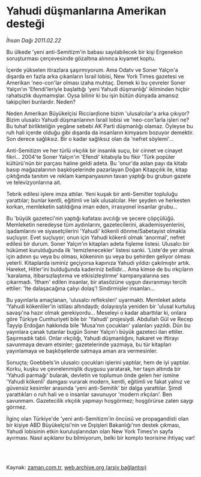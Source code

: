 # Yahudi düşmanlarına Amerikan desteği

*İhsan Dağı 2011.02.22*

<td class="columnist-detail">
<p>Bu ülkede 'yeni anti-Semitizm'in babası sayılabilecek bir kişi Ergenekon soruşturması çerçevesinde gözaltına alınınca kıyamet koptu.</p>
<p>
<div id="haberMetinDiv">
<p>İçerde yükselen itirazlara şaşırmıyorum. Ama Odatv ve Soner Yalçın'a dışarda en fazla arka çıkanların İsrail lobisi, New York Times gazetesi ve Amerikan 'neo-con'lar olması izaha muhtaç. Demek ki bu çevreler Soner Yalçın'ın 'Efendi'leriyle başlattığı 'yeni Yahudi düşmanlığı' ikliminden hiçbir rahatsızlık duymamışlar. Oysa bilinir ki bu işin bütün dünyada amansız takipçileri bunlardır. Neden?
<p>Neden Amerikan Büyükelçisi Ricciardione bizim 'ulusalcılar'a arka çıkıyor? Bizim ulusalcı Yahudi düşmanlarının İsrail lobisi ve 'neo-con'larla işleri ne? Bu tuhaf birlikteliğin yegâne sebebi AK Parti düşmanlığı olamaz. Öyleyse bu ruh hali içerde olduğu gibi dışarda da insanların kimyasını bozuyor demektir. Son derece sağlıksız. Bir o kadar sağlıksız olan da 'nefret söylemi'...
<p>Anti-Semitizm ve her türlü ırkçılık bir insanlık suçu, bir cinnet ve cinayet fikri... 2004'te Soner Yalçın'ın 'Efendi' kitabıyla bu fikir 'Türk popüler kültürü'nün bir parçası haline geldi adeta. Bu 'onur'da aslan payı da kitabı basıp mağazalarının başköşelerinde pazarlayan Doğan Kitapçılık ile, kitap çıktığında tanıtım ve reklam kampanyasının tavan yaptığı bu grubun gazete ve televizyonlarına ait.
<p>Tebrik edilesi işlere imza attılar. Yeni kuşak bir anti-Semitler topluluğu yarattılar; bunlar kentli, eğitimli ve laik ulusalcılar. Her şeyden ve herkesten korkan, memleketin satıldığına iman eden, irrasyonel insanlar grubu...
<p>Bu 'büyük gazeteci'nin yaptığı kafatası avcılığı ve şecere çöpçülüğü. Memleketin neredeyse tüm aydınlarını, gazetecilerini, akademisyenlerini, işadamlarını ve siyasetçilerini 'Yahudi' kökenli dönme/Sabetayist olmakla suçluyor. Evet suçluyor; onun için Yahudi kökenli olmak 'anormal', nefret edilesi bir durum. Soner Yalçın'ın kitapları adeta fişleme listesi. Ulusalcı bir hükümet kurulduğunda ilk 'temizlenecekler' listesi sanki. 'Liste'de yer almak için adının şu veya bu olması, kökeninin şu veya bu şehirden geliyor olması yeterli. Kitaplarda isminiz geçiyorsa kapınıza Yahudi yıldızı çakılmıştır artık. Hareket, Hitler'ini bulduğunda kaderiniz bellidir... Ama kimse de bu ırkçıların 'karalama, itibarsızlaştırma ve etkisizleştirme' kampanyalarına ses çıkarmadı. 'İtham' edilen insanlar, bir atasözüne uygun davranmayı tercih ettiler: 'İte dalaşacağına çalıyı dolaş'! Sindirmişler insanları...
<p>Bu yayınlarla amaçlanan, 'ulusalcı refleksleri' uyarmaktı. Memleket adeta 'Yahudi kökenliler'in istilası altındaydı; dolayısıyla yeniden bir 'ulusal kurtuluş savaşı'na hazır olmak gerekiyordu... Meseleyi o kadar abarttılar ki, onlara göre Türkiye Cumhuriyeti bile bir 'Yahudi' projesiydi. Abdullah Gül ve Recep Tayyip Erdoğan hakkında bile 'Musa'nın çocukları' yalanları yazıldı. Dün bu yayınlara çanak tutanlar bugün Soner Yalçın'ı büyük gazeteci ilan ettiler. Şaşırmadık tabii. Onlar ırkçılığı, Yahudi düşmanlığını, hakaret ve iftirayı savunmaya devam etsinler; gazetelerinde yazmaya, bu tür kitapları yayınlamaya ve başköşelerde satmaya aman ara vermesinler.
<p>Sonuçta; Goebbels'in ulusalcı çocukları işlerini yaptılar, hem de iyi yaptılar. Korku, kuşku ve çevrelenmişlik duygusu yaratarak, her taşın altında bir 'Yahudi parmağı' bularak, devletin ve toplumun önde gelen her ismine 'Yahudi kökenli' damgası vurarak modern, kentli, eğitimli ve fakat yalnız ve güvensiz kesimler arasında 'yeni anti-Semitik' bir dalga yarattılar. Şimdi yarattıkları o ruh hali ve o insanlar savunuyor 'modern ırkçıları'. Ben savunmam. Gazetecilik ırkçılık yapmayı hoşgörmez; hoşgörürse zaten saygı görmez.
<p>İlginç olan Türkiye'de 'yeni anti-Semitizm'in öncüsü ve propagandisti olan bir kişiye ABD Büyükelçisi'nin ve Dışişleri Bakanlığı'nın destek çıkması, Yahudi lobisinin etkin kuruluşlarından olan New York Times'ın sayfa ayırması. Nasıl açıklanır bu bilmiyorum, belki bir komplo teorisine ihtiyaç var!</p></p></p></p></p></p></p></p></div>
</p>


<p><br>
		 </br></p></td>

Kaynak: [zaman.com.tr](http://zaman.com.tr/yazar.do?yazino=1097015), [web.archive.org (arşiv bağlantısı)](http://web.archive.org/web/20110428145535/http://www.zaman.com.tr:80/yazar.do?yazino=1097015)
